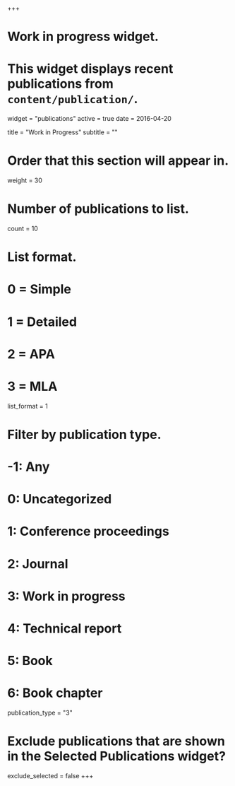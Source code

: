 +++
# Work in progress widget.
# This widget displays recent publications from `content/publication/`.
widget = "publications"
active = true
date = 2016-04-20

title = "Work in Progress"
subtitle = ""

# Order that this section will appear in.
weight = 30

# Number of publications to list.
count = 10

# List format.
#   0 = Simple
#   1 = Detailed
#   2 = APA
#   3 = MLA
list_format = 1

# Filter by publication type.
# -1: Any
#  0: Uncategorized
#  1: Conference proceedings
#  2: Journal
#  3: Work in progress
#  4: Technical report
#  5: Book
#  6: Book chapter
publication_type = "3"

# Exclude publications that are shown in the Selected Publications widget?
exclude_selected = false
+++

